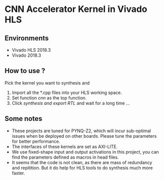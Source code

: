 # CNN Accelerator Kernel in Vivado HLS

## Environments

* Vivado HLS 2018.3
* Vivado 2018.3

## How to use ? 

Pick the kernel you want to synthesis and 

1. Import all the \*.cpp files into your HLS working space.
2. Set function *cnn* as the top function.
3. Click *synthesis and export RTL* and wait for a long time ...

## Some notes

* These projects are tuned for PYNQ-Z2, which will incur sub-optimal issues when be deployed on other boards. Please tune the parameters for better performance.
* The interfaces of these kernels are set as AXI-LITE.
* We use fixed-shape input and output activations in this project, you can find the parameters defined as macros in head files.
* It seems that the code is not clean, as there are mass of redundancy and repitition. But it do help for HLS tools to do synthesis much more faster.
